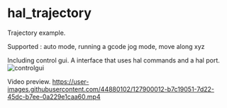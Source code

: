 
# hal_trajectory
Trajectory example.

Supported :
  auto mode, running a gcode
  jog mode, move along xyz

Including control gui. A interface that uses hal commands and a hal port.
![controlgui](https://user-images.githubusercontent.com/44880102/128598811-8caede55-f9bf-4c16-9bea-f3ba0f9a310f.jpg)


Video preview.
https://user-images.githubusercontent.com/44880102/127900012-b7c19051-7d22-45dc-b7ee-0a229e1caa60.mp4
